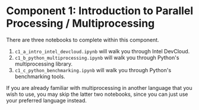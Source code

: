 # Component 1: Introduction to Parallel Processing / Multiprocessing

There are three notebooks to complete within this component.

1. `c1_a_intro_intel_devcloud.ipynb` will walk you through Intel DevCloud.
2. `c1_b_python_multiprocessing.ipynb` will walk you through Python's multiprocessing library.
3. `c1_c_python_benchmarking.ipynb` will walk you through Python's benchmarking tools.

If you are already familiar with multiprocessing in another language that you wish to use,
you may skip the latter two notebooks, since you can just use your preferred language instead.

